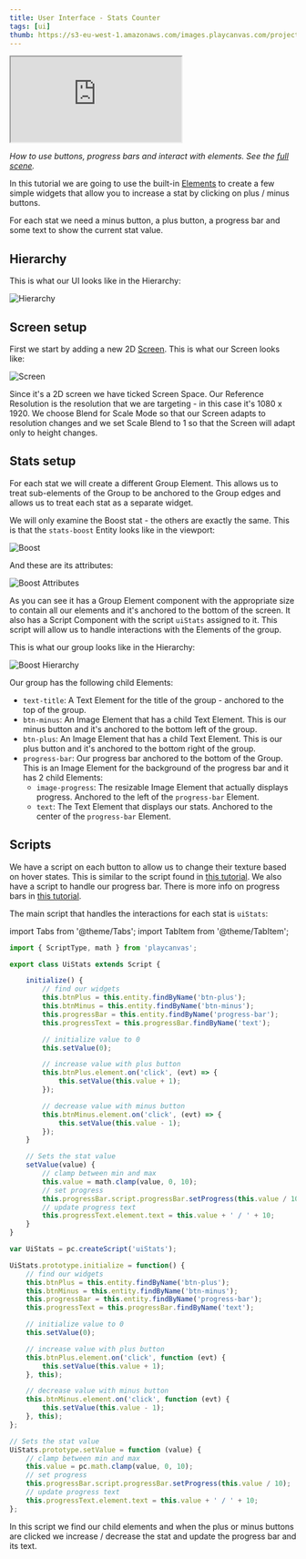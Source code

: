 ```yaml
---
title: User Interface - Stats Counter
tags: [ui]
thumb: https://s3-eu-west-1.amazonaws.com/images.playcanvas.com/projects/12/501978/12B6CE-image-75.jpg
---
```


<div className="iframe-container">
    <iframe src="https://playcanv.as/p/XVLr9TWc/" title="User Interface - Stats Counter" allow="camera; microphone; xr-spatial-tracking; fullscreen" allowfullscreen></iframe>
</div>

*How to use buttons, progress bars and interact with elements. See the [full scene][1].*

In this tutorial we are going to use the built-in [Elements][2] to create a few simple widgets that allow you to increase a stat by clicking on plus / minus buttons.

For each stat we need a minus button, a plus button, a progress bar and some text to show the current stat value.

## Hierarchy

This is what our UI looks like in the Hierarchy:

![Hierarchy](/img/tutorials/ui/stats/hierarchy.png)

## Screen setup

First we start by adding a new 2D [Screen][3]. This is what our Screen looks like:

![Screen](/img/tutorials/ui/stats/screen.png)

Since it's a 2D screen we have ticked Screen Space. Our Reference Resolution is the resolution that we are targeting - in this case it's 1080 x 1920. We choose Blend for Scale Mode so that our Screen adapts to resolution changes and we set Scale Blend to 1 so that the Screen will adapt only to height changes.

## Stats setup

For each stat we will create a different Group Element. This allows us to treat sub-elements of the Group to be anchored to the Group edges and allows us to treat each stat as a separate widget.

We will only examine the Boost stat - the others are exactly the same. This is that the `stats-boost` Entity looks like in the viewport:

![Boost](/img/tutorials/ui/stats/boost-editor.png)

And these are its attributes:

![Boost Attributes](/img/tutorials/ui/stats/boost-attributes.png)

As you can see it has a Group Element component with the appropriate size to contain all our elements and it's anchored to the bottom of the screen. It also has a Script Component with the script `uiStats` assigned to it. This script will allow us to handle interactions with the Elements of the group.

This is what our group looks like in the Hierarchy:

![Boost Hierarchy](/img/tutorials/ui/stats/boost-hierarchy.png)

Our group has the following child Elements:

- `text-title`: A Text Element for the title of the group - anchored to the top of the group.
- `btn-minus`: An Image Element that has a child Text Element. This is our minus button and it's anchored to the bottom left of the group.
- `btn-plus`: An Image Element that has a child Text Element. This is our plus button and it's anchored to the bottom right of the group.
- `progress-bar`: Our progress bar anchored to the bottom of the Group. This is an Image Element for the background of the progress bar and it has 2 child Elements:
  - `image-progress`: The resizable Image Element that actually displays progress. Anchored to the left of the `progress-bar` Element.
  - `text`: The Text Element that displays our stats. Anchored to the center of the `progress-bar` Element.

## Scripts

We have a script on each button to allow us to change their texture based on hover states. This is similar to the script found in [this tutorial][9]. We also have a script to handle our progress bar. There is more info on progress bars in [this tutorial][10].

The main script that handles the interactions for each stat is `uiStats`:

import Tabs from '@theme/Tabs';
import TabItem from '@theme/TabItem';

<Tabs defaultValue="classic" groupId='script-code'>
<TabItem  value="esm" label="ESM (Recommended)">

```javascript
import { ScriptType, math } from 'playcanvas';

export class UiStats extends Script {

    initialize() {
        // find our widgets
        this.btnPlus = this.entity.findByName('btn-plus');
        this.btnMinus = this.entity.findByName('btn-minus');
        this.progressBar = this.entity.findByName('progress-bar');
        this.progressText = this.progressBar.findByName('text');

        // initialize value to 0
        this.setValue(0);

        // increase value with plus button
        this.btnPlus.element.on('click', (evt) => {
            this.setValue(this.value + 1);
        });

        // decrease value with minus button
        this.btnMinus.element.on('click', (evt) => {
            this.setValue(this.value - 1);
        });
    }

    // Sets the stat value
    setValue(value) {
        // clamp between min and max
        this.value = math.clamp(value, 0, 10);
        // set progress
        this.progressBar.script.progressBar.setProgress(this.value / 10);
        // update progress text
        this.progressText.element.text = this.value + ' / ' + 10;
    }
}
```

</TabItem>
<TabItem value="classic" label="Classic">

```javascript
var UiStats = pc.createScript('uiStats');

UiStats.prototype.initialize = function() {
    // find our widgets
    this.btnPlus = this.entity.findByName('btn-plus');
    this.btnMinus = this.entity.findByName('btn-minus');
    this.progressBar = this.entity.findByName('progress-bar');
    this.progressText = this.progressBar.findByName('text');

    // initialize value to 0
    this.setValue(0);

    // increase value with plus button
    this.btnPlus.element.on('click', function (evt) {
        this.setValue(this.value + 1);
    }, this);

    // decrease value with minus button
    this.btnMinus.element.on('click', function (evt) {
        this.setValue(this.value - 1);
    }, this);
};

// Sets the stat value
UiStats.prototype.setValue = function (value) {
    // clamp between min and max
    this.value = pc.math.clamp(value, 0, 10);
    // set progress
    this.progressBar.script.progressBar.setProgress(this.value / 10);
    // update progress text
    this.progressText.element.text = this.value + ' / ' + 10;
};
```

</TabItem>
</Tabs>

In this script we find our child elements and when the plus or minus buttons are clicked we increase / decrease the stat and update the progress bar and its text.

[1]: https://playcanvas.com/editor/scene/547905
[2]: /user-manual/user-interface/elements/
[3]: /user-manual/user-interface/screens/
[9]: /tutorials/ui-elements-buttons/
[10]: /tutorials/ui-elements-progress/
